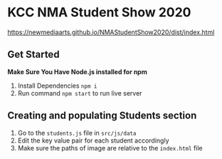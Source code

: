 # KCC NMA Student Show 2020
 https://newmediaarts.github.io/NMAStudentShow2020/dist/index.html

## Get Started

**Make Sure You Have Node.js installed for npm**

1. Install Dependencies `npm i`
2. Run command `npm start` to run live server

## Creating and populating Students section

1. Go to the `students.js` file in `src/js/data`
2. Edit the key value pair for each student accordingly
3. Make sure the paths of image are relative to the `index.html` file

